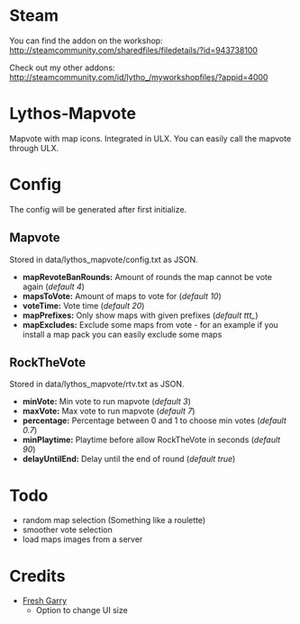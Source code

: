 # Steam
You can find the addon on the workshop:
http://steamcommunity.com/sharedfiles/filedetails/?id=943738100

Check out my other addons:
http://steamcommunity.com/id/lytho_/myworkshopfiles/?appid=4000

# Lythos-Mapvote
Mapvote with map icons. Integrated in ULX.
You can easily call the mapvote through ULX.

# Config
The config will be generated after first initialize.
## Mapvote
Stored in data/lythos_mapvote/config.txt as JSON.

+ **mapRevoteBanRounds:** Amount of rounds the map cannot be vote again (*default 4*)
+ **mapsToVote:** Amount of maps to vote for (*default 10*)
+ **voteTime:** Vote time (*default 20*)
+ **mapPrefixes:** Only show maps with given prefixes (*default ttt_*)
+ **mapExcludes:** Exclude some maps from vote - for an example if you install a map pack you can easily exclude some maps

## RockTheVote
Stored in data/lythos_mapvote/rtv.txt as JSON.

+ **minVote:** Min vote to run mapvote (*default 3*)
+ **maxVote:** Max vote to run mapvote (*default 7*)
+ **percentage:** Percentage between 0 and 1 to choose min votes (*default 0.7*)
+ **minPlaytime:** Playtime before allow RockTheVote in seconds (*default 90*)
+ **delayUntilEnd:** Delay until the end of round (*default true*)

# Todo
* random map selection (Something like a roulette)
* smoother vote selection
* load maps images from a server

# Credits
* [Fresh Garry](https://steamcommunity.com/profiles/76561198125279214/)
    * Option to change UI size